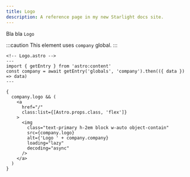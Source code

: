 ```yaml
---
title: Logo
description: A reference page in my new Starlight docs site.
---
```


Bla bla `Logo`

:::caution
This element uses `company` global.
:::

```astro
<!-- Logo.astro -->
---
import { getEntry } from 'astro:content'
const company = await getEntry('globals', 'company').then(({ data }) => data)
---

{
  company.logo && (
    <a
      href="/"
      class:list={[Astro.props.class, 'flex']}
    >
      <img
        class="text-primary h-2em block w-auto object-contain"
        src={company.logo}
        alt={'Logo ' + company.company}
        loading="lazy"
        decoding="async"
      />
    </a>
  )
}

```
